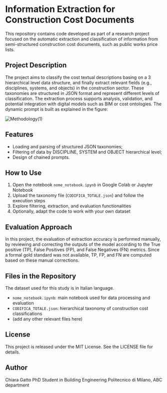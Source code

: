 # Information Extraction for Construction Cost Documents

This repository contains code developed as part of a research project focused on the automatic extraction and classification of information from semi-structured construction cost documents, such as public works price lists.

## Project Description

The project aims to classify the cost textual descriptions basing on a 3 hierarchical level data structure, and finally extract relevant fields (e.g., disciplines, systems, and objects) in the construction sector.
These taxonomies are structured in JSON format and represent different levels of classification. The extraction process supports analysis, validation, and potential integration with digital models such as BIM or cost ontologies.
The dynamic prompt is built as explained in the figure:


![Methodology(1)](https://github.com/user-attachments/assets/32f1ac19-7cac-4a99-83cf-e5606e39c60c)


## Features

- Loading and parsing of structured JSON taxonomies;
- Filtering of data by DISCIPLINE, SYSTEM and OBJECT hierarchical level;
- Design of chained prompts.

## How to Use

1. Open the notebook `nome_notebook.ipynb` in Google Colab or Jupyter Notebook
2. Upload the taxonomy file (`CODIFICA_TOTALE.json`) and follow the execution steps
3. Explore filtering, extraction, and evaluation functionalities
4. Optionally, adapt the code to work with your own dataset

## Evaluation Approach

In this project, the evaluation of extraction accuracy is performed manually, by reviewing and correcting the outputs of the model according to the True positive (TP), False Positives (FP), and False Negatives (FN) metrics. Since a formal gold standard was not available, TP, FP, and FN are computed based on these manual corrections.

## Files in the Repository
The dataset used for this study is in Italian language.

- `nome_notebook.ipynb`: main notebook used for data processing and evaluation
- `CODIFICA_TOTALE.json`: hierarchical taxonomy of construction cost classifications
- (add any other relevant files here)

## License

This project is released under the MIT License. See the LICENSE file for details.

## Author

Chiara Gatto 
PhD Student in Building Engineering
Politecnico di Milano, ABC department
